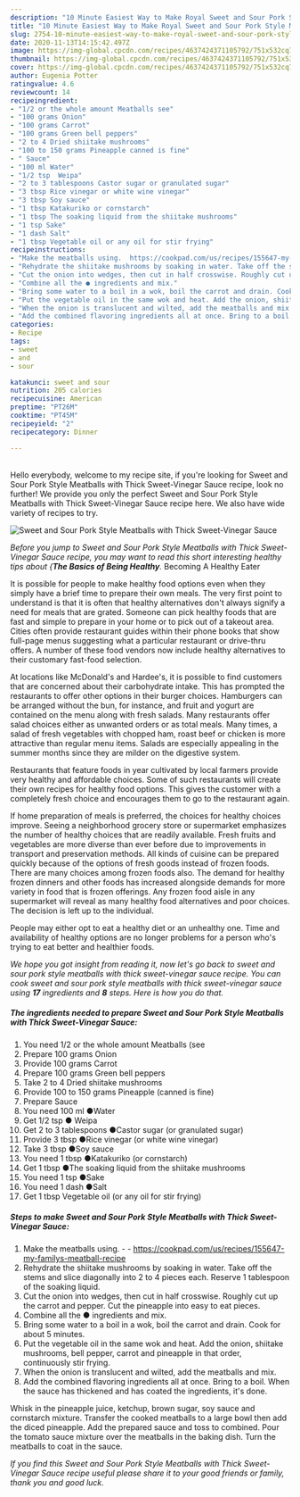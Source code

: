 ```yaml
---
description: "10 Minute Easiest Way to Make Royal Sweet and Sour Pork Style Meatballs with Thick Sweet-Vinegar Sauce"
title: "10 Minute Easiest Way to Make Royal Sweet and Sour Pork Style Meatballs with Thick Sweet-Vinegar Sauce"
slug: 2754-10-minute-easiest-way-to-make-royal-sweet-and-sour-pork-style-meatballs-with-thick-sweet-vinegar-sauce
date: 2020-11-13T14:15:42.497Z
image: https://img-global.cpcdn.com/recipes/4637424371105792/751x532cq70/sweet-and-sour-pork-style-meatballs-with-thick-sweet-vinegar-sauce-recipe-main-photo.jpg
thumbnail: https://img-global.cpcdn.com/recipes/4637424371105792/751x532cq70/sweet-and-sour-pork-style-meatballs-with-thick-sweet-vinegar-sauce-recipe-main-photo.jpg
cover: https://img-global.cpcdn.com/recipes/4637424371105792/751x532cq70/sweet-and-sour-pork-style-meatballs-with-thick-sweet-vinegar-sauce-recipe-main-photo.jpg
author: Eugenia Potter
ratingvalue: 4.6
reviewcount: 14
recipeingredient:
- "1/2 or the whole amount Meatballs see"
- "100 grams Onion"
- "100 grams Carrot"
- "100 grams Green bell peppers"
- "2 to 4 Dried shiitake mushrooms"
- "100 to 150 grams Pineapple canned is fine"
- " Sauce"
- "100 ml Water"
- "1/2 tsp  Weipa"
- "2 to 3 tablespoons Castor sugar or granulated sugar"
- "3 tbsp Rice vinegar or white wine vinegar"
- "3 tbsp Soy sauce"
- "1 tbsp Katakuriko or cornstarch"
- "1 tbsp The soaking liquid from the shiitake mushrooms"
- "1 tsp Sake"
- "1 dash Salt"
- "1 tbsp Vegetable oil or any oil for stir frying"
recipeinstructions:
- "Make the meatballs using.  https://cookpad.com/us/recipes/155647-my-familys-meatball-recipe"
- "Rehydrate the shiitake mushrooms by soaking in water. Take off the stems and slice diagonally into 2 to 4 pieces each. Reserve 1 tablespoon of the soaking liquid."
- "Cut the onion into wedges, then cut in half crosswise. Roughly cut up the carrot and pepper. Cut the pineapple into easy to eat pieces."
- "Combine all the ● ingredients and mix."
- "Bring some water to a boil in a wok, boil the carrot and drain. Cook for about 5 minutes."
- "Put the vegetable oil in the same wok and heat. Add the onion, shiitake mushrooms, bell pepper, carrot and pineapple in that order, continuously stir frying."
- "When the onion is translucent and wilted, add the meatballs and mix."
- "Add the combined flavoring ingredients all at once. Bring to a boil. When the sauce has thickened and has coated the ingredients, it&#39;s done."
categories:
- Recipe
tags:
- sweet
- and
- sour

katakunci: sweet and sour 
nutrition: 205 calories
recipecuisine: American
preptime: "PT26M"
cooktime: "PT45M"
recipeyield: "2"
recipecategory: Dinner

---
```

<br>
Hello everybody, welcome to my recipe site, if you're looking for Sweet and Sour Pork Style Meatballs with Thick Sweet-Vinegar Sauce recipe, look no further! We provide you only the perfect Sweet and Sour Pork Style Meatballs with Thick Sweet-Vinegar Sauce recipe here. We also have wide variety of recipes to try.
<br>


![Sweet and Sour Pork Style Meatballs with Thick Sweet-Vinegar Sauce](https://img-global.cpcdn.com/recipes/4637424371105792/751x532cq70/sweet-and-sour-pork-style-meatballs-with-thick-sweet-vinegar-sauce-recipe-main-photo.jpg)

<i>Before you jump to Sweet and Sour Pork Style Meatballs with Thick Sweet-Vinegar Sauce recipe, you may want to read this short interesting healthy tips about {<strong>The Basics of Being Healthy</strong>.</i>
Becoming A Healthy Eater

It is possible for people to make healthy food options even when they simply have a brief time to prepare their own meals. The very first point to understand is that it is often that healthy alternatives don't always signify a need for meals that are grated. Someone can pick healthy foods that are fast and simple to prepare in your home or to pick out of a takeout area. Cities often provide restaurant guides within their phone books that show full-page menus suggesting what a particular restaurant or drive-thru offers. A number of these food vendors now include healthy alternatives to their customary fast-food selection.

At locations like McDonald's and Hardee's, it is possible to find customers that are concerned about their carbohydrate intake.  This has prompted the restaurants to offer other options in their burger choices. Hamburgers can be arranged without the bun, for instance, and fruit and yogurt are contained on the menu along with fresh salads. Many restaurants offer salad choices either as unwanted orders or as total meals. Many times, a salad of fresh vegetables with chopped ham, roast beef or chicken is more attractive than regular menu items.  Salads are especially appealing in the summer months since they are milder on the digestive system.

Restaurants that feature foods in year cultivated by local farmers provide very healthy and affordable choices. Some of such restaurants will create their own recipes for healthy food options.  This gives the customer with a completely fresh choice and encourages them to go to the restaurant again.

If home preparation of meals is preferred, the choices for healthy choices improve. Seeing a neighborhood grocery store or supermarket emphasizes the number of healthy choices that are readily available. Fresh fruits and vegetables are more diverse than ever before due to improvements in transport and preservation methods.  All kinds of cuisine can be prepared quickly because of the options of fresh goods instead of frozen foods. There are many choices among frozen foods also. The demand for healthy frozen dinners and other foods has increased alongside demands for more variety in food that is frozen offerings. Any frozen food aisle in any supermarket will reveal as many healthy food alternatives and poor choices. The decision is left up to the individual.

People may either opt to eat a healthy diet or an unhealthy one. Time and availability of healthy options are no longer problems for a person who's trying to eat better and healthier foods.


<i>We hope you got insight from reading it, now let's go back to sweet and sour pork style meatballs with thick sweet-vinegar sauce recipe. You can cook sweet and sour pork style meatballs with thick sweet-vinegar sauce using <strong>17</strong> ingredients and <strong>8</strong> steps. Here is how you do that.
</i>

##### The ingredients needed to prepare Sweet and Sour Pork Style Meatballs with Thick Sweet-Vinegar Sauce:

1. You need 1/2 or the whole amount Meatballs (see
1. Prepare 100 grams Onion
1. Provide 100 grams Carrot
1. Prepare 100 grams Green bell peppers
1. Take 2 to 4 Dried shiitake mushrooms
1. Provide 100 to 150 grams Pineapple (canned is fine)
1. Prepare  Sauce
1. You need 100 ml ●Water
1. Get 1/2 tsp ● Weipa
1. Get 2 to 3 tablespoons ●Castor sugar (or granulated sugar)
1. Provide 3 tbsp ●Rice vinegar (or white wine vinegar)
1. Take 3 tbsp ●Soy sauce
1. You need 1 tbsp ●Katakuriko (or cornstarch)
1. Get 1 tbsp ●The soaking liquid from the shiitake mushrooms
1. You need 1 tsp ●Sake
1. You need 1 dash ●Salt
1. Get 1 tbsp Vegetable oil (or any oil for stir frying)


##### Steps to make Sweet and Sour Pork Style Meatballs with Thick Sweet-Vinegar Sauce:

1. Make the meatballs using. -  - https://cookpad.com/us/recipes/155647-my-familys-meatball-recipe
1. Rehydrate the shiitake mushrooms by soaking in water. Take off the stems and slice diagonally into 2 to 4 pieces each. Reserve 1 tablespoon of the soaking liquid.
1. Cut the onion into wedges, then cut in half crosswise. Roughly cut up the carrot and pepper. Cut the pineapple into easy to eat pieces.
1. Combine all the ● ingredients and mix.
1. Bring some water to a boil in a wok, boil the carrot and drain. Cook for about 5 minutes.
1. Put the vegetable oil in the same wok and heat. Add the onion, shiitake mushrooms, bell pepper, carrot and pineapple in that order, continuously stir frying.
1. When the onion is translucent and wilted, add the meatballs and mix.
1. Add the combined flavoring ingredients all at once. Bring to a boil. When the sauce has thickened and has coated the ingredients, it&#39;s done.


Whisk in the pineapple juice, ketchup, brown sugar, soy sauce and cornstarch mixture. Transfer the cooked meatballs to a large bowl then add the diced pineapple. Add the prepared sauce and toss to combined. Pour the tomato sauce mixture over the meatballs in the baking dish. Turn the meatballs to coat in the sauce. 

<i>If you find this Sweet and Sour Pork Style Meatballs with Thick Sweet-Vinegar Sauce recipe useful please share it to your good friends or family, thank you and good luck.</i>
